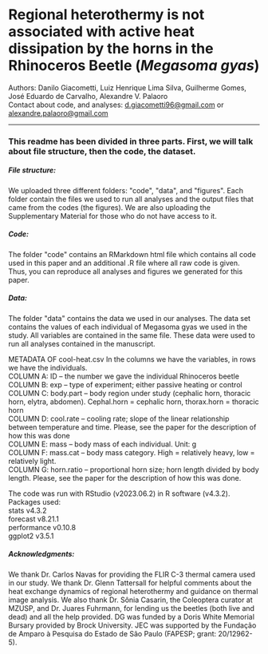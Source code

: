 # Regional heterothermy is not associated with active heat dissipation by the horns in the Rhinoceros Beetle (<i>Megasoma gyas</i>)

Authors: Danilo Giacometti, Luiz Henrique Lima Silva, Guilherme Gomes, José Eduardo de Carvalho, Alexandre V. Palaoro <br>
Contact about code, and analyses: d.giacometti96@gmail.com or alexandre.palaoro@gmail.com

---

### This readme has been divided in three parts. First, we will talk about file structure, then the code, the dataset.

##### File structure:

We uploaded three different folders: "code", "data", and "figures". Each folder contain the files we used to run all analyses and the output files that came from the codes (the figures). We are also uploading the Supplementary Material for those who do not have access to it.

##### Code:

The folder "code" contains an RMarkdown html file which contains all code used in this paper and an additional .R file where all raw code is given. Thus, you can reproduce all analyses and figures we generated for this paper.

##### Data:

The folder "data" contains the data we used in our analyses.
The data set contains the values of each individual of Megasoma gyas we used in the study. All variables are contained in the same file. These data were used to run all analyses contained in the manuscript.

METADATA OF cool-heat.csv
In the columns we have the variables, in rows we have the individuals. <br>
COLUMN A: ID – the number we gave the individual Rhinoceros beetle <br>
COLUMN B: exp – type of experiment; either passive heating or control <br>
COLUMN C: body.part – body region under study (cephalic horn, thoracic horn, elytra, abdomen). Cephal.horn = cephalic horn, thorax.horn = thoracic horn <br>
COLUMN D: cool.rate – cooling rate; slope of the linear relationship between temperature and time. Please, see the paper for the description of how this was done <br>
COLUMN E: mass – body mass of each individual. Unit: g <br>
COLUMN F: mass.cat – body mass category. High = relatively heavy, low = relatively light. <br>
COLUMN G: horn.ratio – proportional horn size; horn length divided by body length. Please, see the paper for the description of how this was done. <br>

The code was run with RStudio (v2023.06.2) in R software (v4.3.2). <br>
Packages used: <br>
stats v4.3.2 <br>
forecast v8.21.1 <br>
performance v0.10.8 <br>
ggplot2 v3.5.1 <br>

##### Acknowledgments:
We thank Dr. Carlos Navas for providing the FLIR C-3 thermal camera used in our study. We thank Dr. Glenn Tattersall for helpful comments about the heat exchange dynamics of regional heterothermy and guidance on thermal image analysis. We also thank Dr. Sônia Casarin, the Coleoptera curator at MZUSP, and Dr. Juares Fuhrmann, for lending us the beetles (both live and dead) and all the help provided. DG was funded by a Doris White Memorial Bursary provided by Brock University. JEC was supported by the Fundação de Amparo à Pesquisa do Estado de São Paulo (FAPESP; grant: 20/12962-5).
